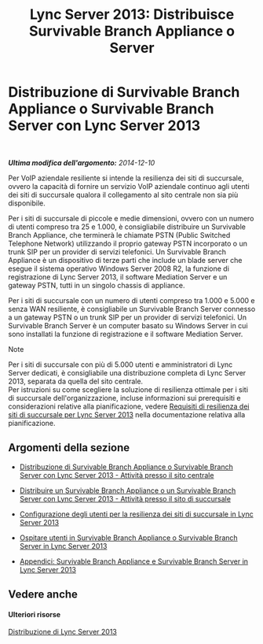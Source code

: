 ﻿---
title: "Lync Server 2013: Distribuisce Survivable Branch Appliance o Server"
TOCTitle: Distribuzione di Survivable Branch Appliance o Survivable Branch Server
ms:assetid: cb780c14-dc5f-41ba-8092-f20ae905bd16
ms:mtpsurl: https://technet.microsoft.com/it-it/library/Gg398849(v=OCS.15)
ms:contentKeyID: 49301975
ms.date: 08/24/2015
mtps_version: v=OCS.15
ms.translationtype: HT
---

# Distribuzione di Survivable Branch Appliance o Survivable Branch Server con Lync Server 2013

 

_**Ultima modifica dell'argomento:** 2014-12-10_

Per VoIP aziendale resiliente si intende la resilienza dei siti di succursale, ovvero la capacità di fornire un servizio VoIP aziendale continuo agli utenti dei siti di succursale qualora il collegamento al sito centrale non sia più disponibile.

Per i siti di succursale di piccole e medie dimensioni, ovvero con un numero di utenti compreso tra 25 e 1.000, è consigliabile distribuire un Survivable Branch Appliance, che terminerà le chiamate PSTN (Public Switched Telephone Network) utilizzando il proprio gateway PSTN incorporato o un trunk SIP per un provider di servizi telefonici. Un Survivable Branch Appliance è un dispositivo di terze parti che include un blade server che esegue il sistema operativo Windows Server 2008 R2, la funzione di registrazione di Lync Server 2013, il software Mediation Server e un gateway PSTN, tutti in un singolo chassis di appliance.

Per i siti di succursale con un numero di utenti compreso tra 1.000 e 5.000 e senza WAN resiliente, è consigliabile un Survivable Branch Server connesso a un gateway PSTN o un trunk SIP per un provider di servizi telefonici. Un Survivable Branch Server è un computer basato su Windows Server in cui sono installati la funzione di registrazione e il software Mediation Server.


> [!NOTE]
> Per i siti di succursale con più di 5.000 utenti e amministratori di Lync Server dedicati, è consigliabile una distribuzione completa di Lync Server 2013, separata da quella del sito centrale.<BR>Per istruzioni su come scegliere la soluzione di resilienza ottimale per i siti di succursale dell'organizzazione, incluse informazioni sui prerequisiti e considerazioni relative alla pianificazione, vedere <A href="lync-server-2013-branch-site-resiliency-requirements.md">Requisiti di resilienza dei siti di succursale per Lync Server 2013</A> nella documentazione relativa alla pianificazione.



## Argomenti della sezione

  - [Distribuzione di Survivable Branch Appliance o Survivable Branch Server con Lync Server 2013 - Attività presso il sito centrale](lync-server-2013-deploying-a-survivable-branch-appliance-or-server-central-site-tasks.md)

  - [Distribuire un Survivable Branch Appliance o un Survivable Branch Server con Lync Server 2013 - Attività presso il sito di succursale](lync-server-2013-deploy-a-survivable-branch-appliance-or-server-branch-site-task.md)

  - [Configurazione degli utenti per la resilienza dei siti di succursale in Lync Server 2013](lync-server-2013-configuring-users-for-branch-site-resiliency.md)

  - [Ospitare utenti in Survivable Branch Appliance o Survivable Branch Server in Lync Server 2013](lync-server-2013-home-users-on-a-survivable-branch-appliance-or-server.md)

  - [Appendici: Survivable Branch Appliance e Survivable Branch Server in Lync Server 2013](lync-server-2013-appendices-survivable-branch-appliances-and-servers.md)

## Vedere anche

#### Ulteriori risorse

[Distribuzione di Lync Server 2013](lync-server-2013-deploying-lync-server.md)

